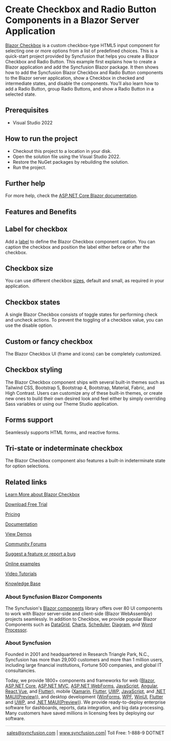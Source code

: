 # Create Checkbox and Radio Button Components in a Blazor Server Application

[Blazor Checkbox](https://www.syncfusion.com/blazor-components/blazor-checkbox?utm_source=github&utm_medium=listing&utm_campaign=blazor-checkbox-github-samples) is a custom checkbox-type HTML5 input component for selecting one or more options from a list of predefined choices. This is a quick-start project provided by Syncfusion that helps you create a Blazor Checkbox and Radio Button. This example first explains how to create a Blazor application and add the Syncfusion Blazor package. It then shows how to add the Syncfusion Blazor Checkbox and Radio Button components to the Blazor server application, show a Checkbox in checked and intermediate states, and disable the components. You’ll also learn how to add a Radio Button, group Radio Buttons, and show a Radio Button in a selected state.

## Prerequisites

* Visual Studio 2022

## How to run the project

* Checkout this project to a location in your disk.
* Open the solution file using the Visual Studio 2022.
* Restore the NuGet packages by rebuilding the solution.
* Run the project.

## Further help

For more help, check the [ASP.NET Core Blazor documentation](https://docs.microsoft.com/en-us/aspnet/core/blazor).

## Features and Benefits

## Label for checkbox

Add a [label](https://blazor.syncfusion.com/documentation/check-box/label-and-size?utm_source=github&utm_medium=listing&utm_campaign=blazor-checkbox-github-samples#label) to define the Blazor Checkbox component caption. You can caption the checkbox and position the label either before or after the checkbox.

## Checkbox size

You can use different checkbox [sizes](https://blazor.syncfusion.com/documentation/check-box/label-and-size?utm_source=github&utm_medium=listing&utm_campaign=blazor-checkbox-github-samples#size), default and small, as required in your application.

## Checkbox states

A single Blazor Checkbox consists of toggle states for performing check and uncheck actions. To prevent the toggling of a checkbox value, you can use the disable option.

## Custom or fancy checkbox

The Blazor Checkbox UI (frame and icons) can be completely customized.

## Checkbox styling

The Blazor Checkbox component ships with several built-in themes such as Tailwind CSS, Bootstrap 5, Bootstrap 4, Bootstrap, Material, Fabric, and High Contrast. Users can customize any of these built-in themes, or create new ones to build their own desired look and feel either by simply overriding Sass variables or using our Theme Studio application.

## Forms support

Seamlessly supports HTML forms, and reactive forms.

## Tri-state or indeterminate checkbox

The Blazor Checkbox component also features a built-in indeterminate state for option selections.

## Related links

[Learn More about Blazor Checkbox](https://www.syncfusion.com/blazor-components/blazor-checkbox?utm_source=github&utm_medium=listing&utm_campaign=blazor-checkbox-github-samples)

[Download Free Trial](https://www.syncfusion.com/downloads/blazor?utm_source=github&utm_medium=listing&utm_campaign=blazor-checkbox-github-samples)

[Pricing](https://www.syncfusion.com/sales/products/blazor?utm_source=github&utm_medium=listing&utm_campaign=blazor-checkbox-github-samples)

[Documentation](https://blazor.syncfusion.com/documentation/check-box/getting-started?utm_source=github&utm_medium=listing&utm_campaign=blazor-checkbox-github-samples)

[View Demos](https://github.com/SyncfusionExamples/Create-Checkbox-and-Radio-Button-Components-in-a-Blazor-Server-Application?utm_source=github&utm_medium=listing&utm_campaign=blazor-checkbox-github-samples)

[Community Forums](https://www.syncfusion.com/forums/blazor-components?utm_source=github&utm_medium=listing&utm_campaign=blazor-checkbox-github-samples)

[Suggest a feature or report a bug](https://www.syncfusion.com/feedback/blazor-components?utm_source=github&utm_medium=listing&utm_campaign=blazor-checkbox-github-samples)

[Online examples](https://blazor.syncfusion.com/demos/buttons/checkbox?utm_source=github&utm_medium=listing&utm_campaign=blazor-checkbox-github-samples)

[Video Tutorials](https://www.syncfusion.com/tutorial-videos/blazor/checkbox?utm_source=github&utm_medium=listing&utm_campaign=blazor-checkbox-github-samples)

[Knowledge Base](https://www.syncfusion.com/kb/blazor-components?utm_source=github&utm_medium=listing&utm_campaign=blazor-checkbox-github-samples)

### About Syncfusion Blazor Components

The Syncfusion's [Blazor components](https://www.syncfusion.com/blazor-components?utm_source=github&utm_medium=listing&utm_campaign=blazor-checkbox-github-samples) library offers over 80 UI components to work with Blazor server-side and client-side (Blazor WebAssembly) projects seamlessly. In addition to Checkbox, we provide popular Blazor Components such as [DataGrid](https://www.syncfusion.com/blazor-components/blazor-datagrid?utm_source=github&utm_medium=listing&utm_campaign=blazor-checkbox-github-samples), [Charts](https://www.syncfusion.com/blazor-components/blazor-charts?utm_source=github&utm_medium=listing&utm_campaign=blazor-checkbox-github-samples), [Scheduler](https://www.syncfusion.com/blazor-components/blazor-scheduler?utm_source=github&utm_medium=listing&utm_campaign=blazor-checkbox-github-samples), [Diagram](https://www.syncfusion.com/blazor-components/blazor-diagram?utm_source=github&utm_medium=listing&utm_campaign=blazor-checkbox-github-samples), and [Word Processor](https://www.syncfusion.com/blazor-components/blazor-word-processor?utm_source=github&utm_medium=listing&utm_campaign=blazor-checkbox-github-samples).

### About Syncfusion

Founded in 2001 and headquartered in Research Triangle Park, N.C., Syncfusion has more than 29,000 customers and more than 1 million users, including large financial institutions, Fortune 500 companies, and global IT consultancies.

Today, we provide 1800+ components and frameworks for web ([Blazor](https://www.syncfusion.com/blazor-components?utm_source=github&utm_medium=listing&utm_campaign=blazor-checkbox-github-samples), [ASP.NET Core](https://www.syncfusion.com/aspnet-core-ui-controls?utm_source=github&utm_medium=listing&utm_campaign=blazor-checkbox-github-samples), [ASP.NET MVC](https://www.syncfusion.com/aspnet-mvc-ui-controls?utm_source=github&utm_medium=listing&utm_campaign=blazor-checkbox-github-samples), [ASP.NET WebForms](https://www.syncfusion.com/jquery/aspnet-webforms-ui-controls?utm_source=github&utm_medium=listing&utm_campaign=blazor-checkbox-github-samples), [JavaScript](https://www.syncfusion.com/javascript-ui-controls?utm_source=github&utm_medium=listing&utm_campaign=blazor-checkbox-github-samples), [Angular](https://www.syncfusion.com/angular-components?utm_source=github&utm_medium=listing&utm_campaign=blazor-checkbox-github-samples), [React](https://www.syncfusion.com/react-components?utm_source=github&utm_medium=listing&utm_campaign=blazor-checkbox-github-samples),[Vue](https://www.syncfusion.com/vue-components?utm_source=github&utm_medium=listing&utm_campaign=blazor-checkbox-github-samples), and [Flutter](https://www.syncfusion.com/flutter-widgets?utm_source=github&utm_medium=listing&utm_campaign=blazor-checkbox-github-samples)), mobile ([Xamarin](https://www.syncfusion.com/xamarin-ui-controls?utm_source=github&utm_medium=listing&utm_campaign=blazor-checkbox-github-samples), [Flutter](https://www.syncfusion.com/flutter-widgets?utm_source=github&utm_medium=listing&utm_campaign=blazor-checkbox-github-samples), [UWP](https://www.syncfusion.com/uwp-ui-controls?utm_source=github&utm_medium=listing&utm_campaign=blazor-checkbox-github-samples), [JavaScript](https://www.syncfusion.com/javascript-ui-controls?utm_source=github&utm_medium=listing&utm_campaign=blazor-checkbox-github-samples), and [.NET MAUI(Preview)](https://www.syncfusion.com/maui-controls?utm_source=github&utm_medium=listing&utm_campaign=blazor-checkbox-github-samples)), and desktop development ([WinForms](https://www.syncfusion.com/winforms-ui-controls?utm_source=github&utm_medium=listing&utm_campaign=blazor-checkbox-github-samples), [WPF](https://www.syncfusion.com/wpf-controls?utm_source=github&utm_medium=listing&utm_campaign=blazor-checkbox-github-samples), [WinUI](https://www.syncfusion.com/winui-controls?utm_source=github&utm_medium=listing&utm_campaign=blazor-checkbox-github-samples), [Flutter](https://www.syncfusion.com/flutter-widgets?utm_source=github&utm_medium=listing&utm_campaign=blazor-checkbox-github-samples) and [UWP](https://www.syncfusion.com/uwp-ui-controls?utm_source=github&utm_medium=listing&utm_campaign=blazor-checkbox-github-samples), and [.NET MAUI(Preview)](https://www.syncfusion.com/maui-controls?utm_source=github&utm_medium=listing&utm_campaign=blazor-checkbox-github-samples)). We provide ready-to-deploy enterprise software for dashboards, reports, data integration, and big data processing. Many customers have saved millions in licensing fees by deploying our software.

<hr style="height:0.3px;border:none;color:lightgrey;background-color:lightgrey;" />

<p align="center">
<a href="mailto:sales@syncfusion.com?Subject=Syncfusion Blazor Checkbox - GitHub" target="_top">sales@syncfusion.com</a> | <a href="https://www.syncfusion.com?utm_source=github&utm_medium=listing&utm_campaign=blazor-checkbox-github-samples">www.syncfusion.com</a>| Toll Free: 1-888-9 DOTNET <br>
</p>
